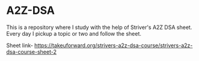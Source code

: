 # A2Z-DSA
This is a repository where I study with the help of Striver's A2Z DSA sheet. Every day I pickup a topic or two and follow the sheet. 

Sheet link- https://takeuforward.org/strivers-a2z-dsa-course/strivers-a2z-dsa-course-sheet-2
